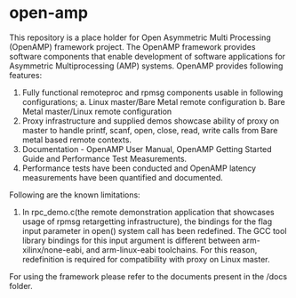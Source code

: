 open-amp
========
This repository is a place holder for Open Asymmetric Multi Processing (OpenAMP) framework project. The OpenAMP framework provides software components that enable development of software applications for Asymmetric Multiprocessing (AMP) systems. OpenAMP provides following features:

1. Fully functional remoteproc and rpmsg components usable in following configurations;
	a. Linux master/Bare Metal remote configuration
	b. Bare Metal master/Linux remote configuration
2. Proxy infrastructure and supplied demos showcase ability of proxy on master to handle printf, scanf, open, close, read, write calls from Bare metal based remote contexts.
3. Documentation - OpenAMP User Manual, OpenAMP Getting Started Guide and Performance Test Measurements.
4. Performance tests have been conducted and OpenAMP latency measurements have been quantified and documented.

Following are the known limitations:

1. In rpc_demo.c(the remote demonstration application that showcases usage of rpmsg retargetting infrastructure),  the bindings for the flag input parameter in open() system call has been redefined. The GCC tool library bindings for this input argument is different between arm-xilinx/none-eabi, and arm-linux-eabi toolchains. For this reason, redefinition is required for compatibility with proxy on Linux master.


For using the framework please refer to the documents present in the /docs folder.
